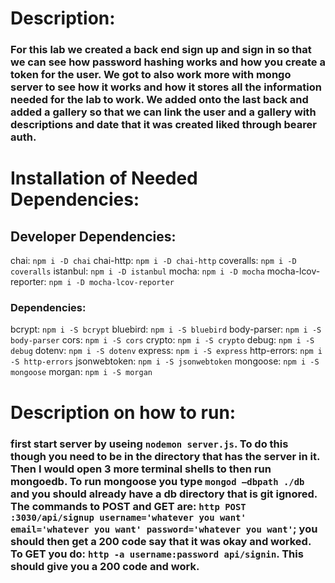 # Description:

### For this lab we created a back end sign up and sign in so that we can see how password hashing works and how you create a token for the user. We got to also work more with mongo server to see how it works and how it stores all the information needed for the lab to work. We added onto the last back and added a gallery so that we can link the user and a gallery with descriptions and date that it was created liked through bearer auth. 

# Installation of Needed Dependencies:

## Developer Dependencies:

chai: `npm i -D chai`
chai-http: `npm i -D chai-http`
coveralls: `npm i -D coveralls`
istanbul: `npm i -D istanbul`
mocha: `npm i -D mocha`
mocha-lcov-reporter: `npm i -D mocha-lcov-reporter`

### Dependencies:

bcrypt: `npm i -S bcrypt`
bluebird: `npm i -S bluebird`
body-parser: `npm i -S body-parser`
cors: `npm i -S cors`
crypto: `npm i -S crypto`
debug: `npm i -S debug`
dotenv: `npm i -S dotenv`
express: `npm i -S express`
http-errors: `npm i -S http-errors`
jsonwebtoken: `npm i -S jsonwebtoken`
mongoose: `npm i -S mongoose`
morgan: `npm i -S morgan`

# Description on how to run:

### first start server by useing `nodemon server.js`. To do this though you need to be in the directory that has the server in it. Then I would open 3 more terminal shells to then run mongoedb. To run mongoose you type `mongod —dbpath ./db` and you should already have a db directory that is git ignored. The commands to POST and GET are: `http POST :3030/api/signup username='whatever you want' email='whatever you want' password='whatever you want'`; you should then get a 200 code say that it was okay and worked. To GET you do: `http -a username:password api/signin`. This should give you a 200 code and work.
